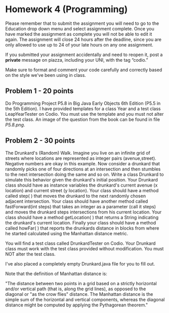 # Homework 4 (Programming)

Please remember that to submit the assignment you will need to go to the Education drop down menu and select assignment complete. Once you have marked the assignment as complete you will not be able to edit it again. The assignment will close 24 hours after the deadline, since you are only allowed to use up to 24 of your late hours on any one assignment.

If you submitted your assignment accidentally and need to reopen it, post a **private** message on piazza, including your UNI, with the tag “codio.”

Make sure to format and comment your code carefully and correctly based on the style we've been using in class.

## Problem 1 - 20 points

Do Programming Project P5.8 in Big Java Early Objects 6th Edition (P5.5 in the 5th Edition). I have provided templates for a class Year and a test class LeapYearTester on Codio. You must use the template and you must not alter the test class. An image of the question from the book can be found in file *P5.8.png*.

## Problem 2 - 30 points

The Drunkard's (Random) Walk. Imagine you live on an infinite grid of streets where locations are represented as integer pairs (avenue,street). Negative numbers are okay in this example. Now consider a drunkard that randomly picks one of four directions at an intersection and then stumbles to the next intersection doing the same and so on. Write a class Drunkard to simulate this behavior given the drunkard's initial position. Your Drunkard class should have as instance variables the drunkard's current avenue (x location) and current street (y location). Your class should have a method called step( ) that moves the drunkard to the next randomly chosen adjacent intersection. Your class should have another method called fastForward(int steps) that takes an integer as a parameter (call it steps) and moves the drunkard steps intersections from his current location. Your class should have a method getLocation( ) that returns a String indicating the drunkard's current location. Finally your class should have a method called howFar( ) that reports the drunkards distance in blocks from where he started calculated using the Manhattan distance metric.

You will find a test class called DrunkardTester on Codio. Your Drunkard class must work with the test class provided without modification. You must NOT alter the test class.

I've also placed a completely empty Drunkard.java file for you to fill out.

Note that the definition of Manhattan distance is: 

"The distance between two points in a grid based on a strictly horizontal and/or vertical path (that is, along the grid lines), as opposed to the diagonal or "as the crow flies" distance. The Manhattan distance is the simple sum of the horizontal and vertical components, whereas the diagonal distance might be computed by applying the Pythagorean theorem."